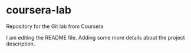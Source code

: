 # coursera-lab
Repository for the Git lab from Coursera

I am editing the README file. Adding some more details about the project description.